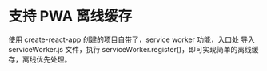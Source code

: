 # 支持 PWA 离线缓存

使用 create-react-app 创建的项目自带了，service worker 功能，入口处 导入 serviceWorker.js 文件，执行 serviceWorker.register()，即可实现简单的离线缓存，离线优先处理。
